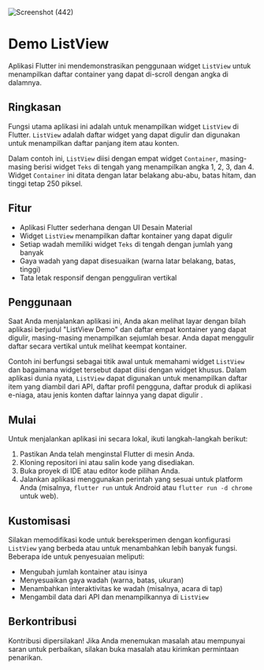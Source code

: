 ![Screenshot (442)](https://github.com/Gumihuy/Tugas_Week_5/assets/123556107/c45eb4d8-f25b-4158-a3f1-4bcd852f200b)

# Demo ListView

Aplikasi Flutter ini mendemonstrasikan penggunaan widget `ListView` untuk menampilkan daftar container yang dapat di-scroll dengan angka di dalamnya.

## Ringkasan

Fungsi utama aplikasi ini adalah untuk menampilkan widget `ListView` di Flutter. `ListView` adalah daftar widget yang dapat digulir dan digunakan untuk menampilkan daftar panjang item atau konten.

Dalam contoh ini, `ListView` diisi dengan empat widget `Container`, masing-masing berisi widget `Teks` di tengah yang menampilkan angka 1, 2, 3, dan 4. Widget `Container` ini ditata dengan latar belakang abu-abu, batas hitam, dan tinggi tetap 250 piksel.

## Fitur

- Aplikasi Flutter sederhana dengan UI Desain Material
- Widget `ListView` menampilkan daftar kontainer yang dapat digulir
- Setiap wadah memiliki widget `Teks` di tengah dengan jumlah yang banyak
- Gaya wadah yang dapat disesuaikan (warna latar belakang, batas, tinggi)
- Tata letak responsif dengan pengguliran vertikal

## Penggunaan

Saat Anda menjalankan aplikasi ini, Anda akan melihat layar dengan bilah aplikasi berjudul "ListView Demo" dan daftar empat kontainer yang dapat digulir, masing-masing menampilkan sejumlah besar. Anda dapat menggulir daftar secara vertikal untuk melihat keempat kontainer.

Contoh ini berfungsi sebagai titik awal untuk memahami widget `ListView` dan bagaimana widget tersebut dapat diisi dengan widget khusus. Dalam aplikasi dunia nyata, `ListView` dapat digunakan untuk menampilkan daftar item yang diambil dari API, daftar profil pengguna, daftar produk di aplikasi e-niaga, atau jenis konten daftar lainnya yang dapat digulir .

## Mulai

Untuk menjalankan aplikasi ini secara lokal, ikuti langkah-langkah berikut:

1. Pastikan Anda telah menginstal Flutter di mesin Anda.
2. Kloning repositori ini atau salin kode yang disediakan.
3. Buka proyek di IDE atau editor kode pilihan Anda.
4. Jalankan aplikasi menggunakan perintah yang sesuai untuk platform Anda (misalnya, `flutter run` untuk Android atau `flutter run -d chrome` untuk web).

## Kustomisasi

Silakan memodifikasi kode untuk bereksperimen dengan konfigurasi `ListView` yang berbeda atau untuk menambahkan lebih banyak fungsi. Beberapa ide untuk penyesuaian meliputi:

- Mengubah jumlah kontainer atau isinya
- Menyesuaikan gaya wadah (warna, batas, ukuran)
- Menambahkan interaktivitas ke wadah (misalnya, acara di tap)
- Mengambil data dari API dan menampilkannya di `ListView`

## Berkontribusi

Kontribusi dipersilakan! Jika Anda menemukan masalah atau mempunyai saran untuk perbaikan, silakan buka masalah atau kirimkan permintaan penarikan.
